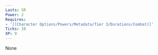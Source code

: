 ```yaml
---
Lasts: SR
Power: 2
Requires:
- '[[Character Options/Powers/Metadata/Tier 3/Durations/Combat]]'
Ticks: 10
XP: 9
---
```


None